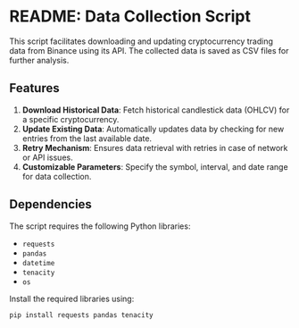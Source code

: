# README: Data Collection Script

This script facilitates downloading and updating cryptocurrency trading data from Binance using its API. The collected data is saved as CSV files for further analysis.

## Features
1. **Download Historical Data**: Fetch historical candlestick data (OHLCV) for a specific cryptocurrency.
2. **Update Existing Data**: Automatically updates data by checking for new entries from the last available date.
3. **Retry Mechanism**: Ensures data retrieval with retries in case of network or API issues.
4. **Customizable Parameters**: Specify the symbol, interval, and date range for data collection.

## Dependencies
The script requires the following Python libraries:
- `requests`  
- `pandas`  
- `datetime`  
- `tenacity`  
- `os`

Install the required libraries using:
```bash
pip install requests pandas tenacity
